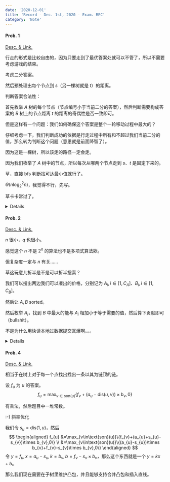 ```yaml
---
date: '2020-12-01'
title: 'Record - Dec. 1st, 2020 - Exam. REC'
category: 'Note'
---
```


#### Prob. 1

[Desc. & Link.](http://222.180.160.110:1024/contest/1011/problem/1)

行走的形式是比较自由的，因为只要走到了最优答案处就可以不管了，所以不需要考虑游戏的结束。

考虑二分答案。

然后预处理出每个节点到 $s$（另一棵树就是 $t$）的距离。

判断答案合法性：

首先枚举 $A$ 树的每个节点（节点编号小于当前二分的答案），然后判断需要构成答案的 $B$ 树上的节点距离 $t$ 的距离的奇偶性是否一致即可。

但是这样有一个问题：我们如何确保这个答案是整个一轮移动过程中最大的？

仔细考虑一下，我们判断成功的依据是行走过程中所有和不超过我们当前二分的值，那么转为判断这个问题（意思就是前面降智了）。

因为这是一棵树，所以该走的路径一定会走。

因为我们枚举了 $A$ 树中的节点，所以每次从哪两个节点走到 $s$、$t$ 是固定下来的。

草，直接 bfs 判断找可达最小值就行了。

$\Theta(n\log_{2}^{2}n)$，我觉得不行，先写。

草卡卡常过了。

<details>

```cpp
#pragma GCC optimize(1)
#pragma GCC optimize(2)
#pragma GCC optimize(3)
#pragma GCC optimize(4)
#pragma GCC optimize("Ofast")
#pragma GCC optimize("inline")
#pragma GCC optimize("-fgcse")
#pragma GCC optimize("-fgcse-lm")
#pragma GCC optimize("-fipa-sra")
#pragma GCC optimize("-ftree-pre")
#pragma GCC optimize("-ftree-vrp")
#pragma GCC optimize("-fpeephole2")
#pragma GCC optimize("-ffast-math")
#pragma GCC optimize("-fsched-spec")
#pragma GCC optimize("unroll-loops")
#pragma GCC optimize("-falign-jumps")
#pragma GCC optimize("-falign-loops")
#pragma GCC optimize("-falign-labels")
#pragma GCC optimize("-fdevirtualize")
#pragma GCC optimize("-fcaller-saves")
#pragma GCC optimize("-fcrossjumping")
#pragma GCC optimize("-fthread-jumps")
#pragma GCC optimize("-funroll-loops")
#pragma GCC optimize("-fwhole-program")
#pragma GCC optimize("-freorder-blocks")
#pragma GCC optimize("-fschedule-insns")
#pragma GCC optimize("inline-functions")
#pragma GCC optimize("-ftree-tail-merge")
#pragma GCC optimize("-fschedule-insns2")
#pragma GCC optimize("-fstrict-aliasing")
#pragma GCC optimize("-fstrict-overflow")
#pragma GCC optimize("-falign-functions")
#pragma GCC optimize("-fcse-skip-blocks")
#pragma GCC optimize("-fcse-follow-jumps")
#pragma GCC optimize("-fsched-interblock")
#pragma GCC optimize("-fpartial-inlining")
#pragma GCC optimize("no-stack-protector")
#pragma GCC optimize("-freorder-functions")
#pragma GCC optimize("-findirect-inlining")
#pragma GCC optimize("-fhoist-adjacent-loads")
#pragma GCC optimize("-frerun-cse-after-loop")
#pragma GCC optimize("inline-small-functions")
#pragma GCC optimize("-finline-small-functions")
#pragma GCC optimize("-ftree-switch-conversion")
#pragma GCC optimize("-foptimize-sibling-calls")
#pragma GCC optimize("-fexpensive-optimizations")
#pragma GCC optimize("-funsafe-loop-optimizations")
#pragma GCC optimize("inline-functions-called-once")
#pragma GCC optimize("-fdelete-null-pointer-checks")
#include <cstdio>
#include <queue>

using namespace std;

const int MAXN = 1e6 + 5;

namespace IO{
	const int sz=1<<22;
	char a[sz+5],b[sz+5],*p1=a,*p2=a,*t=b,p[105];
	inline char gc(){
		return p1==p2?(p2=(p1=a)+fread(a,1,sz,stdin),p1==p2?EOF:*p1++):*p1++;
	}
	template<class T> void gi(T& x){
		x=0; char c=gc();
		for(;c<'0'||c>'9';c=gc());
		for(;c>='0'&&c<='9';c=gc())
			x=x*10+(c-'0');
	}
	inline void flush(){fwrite(b,1,t-b,stdout),t=b; }
	inline void pc(char x){*t++=x; if(t-b==sz) flush(); }
	template<class T> void pi(T x,char c='\n'){
		if(x==0) pc('0'); int t=0;
		for(;x;x/=10) p[++t]=x%10+'0';
		for(;t;--t) pc(p[t]); pc(c);
	}
	struct F{~F(){flush();}}f; 
}
using IO::gi;
using IO::pi;

template<typename _T> _T MIN ( const _T x, const _T y ) { return x < y ? x : y; }

struct GraphSet {
	int to, nx;
	GraphSet ( int T = 0, int N = 0 ) { to = T, nx = N; }
} asA[MAXN * 2], asB[MAXN * 2];

int n, s, t, cntA, cntB, beginA[MAXN], beginB[MAXN], disA[MAXN], disB[MAXN], visA[MAXN], visB[MAXN];

void makeEdgeA ( const int u, const int v ) { asA[++ cntA] = GraphSet ( v, beginA[u] ), beginA[u] = cntA; }
void makeEdgeB ( const int u, const int v ) { asB[++ cntB] = GraphSet ( v, beginB[u] ), beginB[u] = cntB; }

void dfsA ( const int u, const int lst, const int dis ) {
	disA[u] = dis;
	for ( int i = beginA[u]; i; i = asA[i].nx ) {
		int v = asA[i].to;
		if ( v == lst )	continue;
		dfsA ( v, u, dis + 1 );
	}
}

void dfsB ( const int u, const int lst, const int dis ) {
	disB[u] = dis;
	for ( int i = beginB[u]; i; i = asB[i].nx ) {
		int v = asB[i].to;
		if ( v == lst )	continue;
		dfsB ( v, u, dis + 1 );
	}
}

void behaveOneSide ( int ark, int& mnA, int& mnB, int& ord, priority_queue<int, vector<int>, greater<int>>& align ) {
	int preSave = mnA;
	while ( ! align.empty () ) {
		int u = align.top ();
		if ( u + mnB > ark )	break;
		else	align.pop ();
		for ( int i = beginA[u]; i; i = asA[i].nx ) {
			int v = asA[i].to;
			if ( visA[v] )	continue;
			visA[v] = 1, align.push ( v );
			mnA = MIN ( mnA, v );
		}
	}
	if ( mnA == preSave )	++ ord;
	else	ord = 0;
}

void behaveAnotherSide ( int ark, int& mnA, int& mnB, int& ord, priority_queue<int, vector<int>, greater<int>>& align ) {
	int preSave = mnB;
	while ( ! align.empty () ) {
		int u = align.top ();
		if ( u + mnA > ark )	break;
		else	align.pop ();
		for ( int i = beginB[u]; i; i = asB[i].nx ) {
			int v = asB[i].to;
			if ( visB[v] )	continue;
			visB[v] = 1, align.push ( v );
			mnB = MIN ( mnB, v );
		}
	}
	if ( mnB == preSave )	++ ord;
	else	ord = 0;
}

priority_queue<int, vector<int>, greater<int>> oneQ, anotherQ;
bool check ( const int x ) {
	for ( int i = 1; i <= n; ++ i )	visA[i] = visB[i] = 0;
	for ( ; ! oneQ.empty (); oneQ.pop () ) ;
	for ( ; ! anotherQ.empty (); anotherQ.pop () ) ;
	oneQ.push ( s ), anotherQ.push ( t );
	visA[s] = 1, visB[t] = 1;
	int turn = 0, mnA = s, mnB = t, ord = 0;
	while ( mnA > 1 || mnB > 1 ) {
		turn ^= 1;
		if ( turn )	behaveOneSide ( x, mnA, mnB, ord, oneQ );
		else	behaveAnotherSide ( x, mnA, mnB, ord, anotherQ );
		if ( ord > 2 )	break;
	}
	if ( mnA == 1 && mnB == 1 )	return 1;
	else	return 0;
}

int solve ( int l, int r ) {
	while ( l + 1 < r ) {
		int mid = ( l + r ) >> 1;
		if ( check ( mid ) )	r = mid;
		else	l = mid;
	}
	return r;
}

int main () {
	int tCase;
	gi ( tCase );
	while ( tCase -- > 0 ) {
		gi ( n ), cntA = cntB = 0;
		for ( int i = 1; i <= n; ++ i )	beginA[i] = 0, beginB[i] = 0;
		for ( int i = 1, u, v; i < n; ++ i ) {
			gi ( u ), gi ( v );
			makeEdgeA ( u, v ), makeEdgeA ( v, u );
		}
		for ( int i = 1, u, v; i < n; ++ i ) {
			gi ( u ), gi ( v );
			makeEdgeB ( u, v ), makeEdgeB ( v, u );
		}
		gi ( s ), gi ( t );
		// dfsA ( s, 0, 0 ), dfsB ( t, 0, 0 );
		pi ( solve ( 1, n << 1 ) );
	}
	return 0;
}
```

</details>

#### Prob. 2

[Desc. & Link.](http://222.180.160.110:1024/contest/1011/problem/2)

$n$ 很小，$q$ 也很小。

感觉这个 $n$ 不是 $2^{n}$ 的算法也不是多项式算法欸。

但复杂度一定与 $n$ 有关……

草这玩意儿折半是不是可以折半搜索？

我们可以搜出两边我们可以凑出的价格，分别记为 $A_{i},i\in[1,C_{A}]$、$B_{i},i\in[1,C_{B}]$。

然后让 $A,B$ sorted。

然后枚举 $A_{i}$，找到 $B$ 中最大的能与 $A_{i}$ 相加小于等于需要的值，然后算下贡献即可（bullshit）。

不是为什么用快读本地过数据提交瓦爆啊。。。

<details>

```cpp
#include<cstdio>
#include<algorithm>
using namespace std;
void read(long long &hhh)
{
	long long x=0;
	char c=getchar();
	while(((c<'0')|(c>'9'))&(c^'-'))	c=getchar();
	if(c^'-')	x=c^'0';
	char d=getchar();
	while((d>='0')&(d<='9'))
	{
		x=(x<<3)+(x<<1)+(d^'0');
		d=getchar();
	}
	if(c^'-')	hhh=x;
	else	hhh=-x;
}
void writing(long long x)
{
	if(!x)	return;
	if(x>9)	writing(x/10);
	putchar((x%10)^'0');
}
void write(long long x)
{
	if(x<0)
	{
		putchar('-');
		x=-x;
	}
	else if(!x)
	{
		putchar('0');
		putchar('\n');
		return;
	}
	writing(x);
	putchar('\n');
}
long long n,q,endone,beginano,onesiz,onebuc[2000005],anosiz,anobuc[2000005],opl,opr,cud[45];
void dfs(long long now,long long cur)
{
	if(now==endone+1)	onebuc[++onesiz]=cur;
	else
	{
		dfs(now+1,cur+cud[now]);
		dfs(now+1,cur);
	}
}
void exdfs(long long now,long long cur)
{
	if(now==n+1)	anobuc[++anosiz]=cur;
	else
	{
		exdfs(now+1,cur+cud[now]);
		exdfs(now+1,cur);
	}
}
long long solve(long long mos)
{
	long long now=anosiz;
	long long res=0;
	for(long long i=1;i<=onesiz;++i)
	{
		while(now&&onebuc[i]+anobuc[now]>mos)	now--;
		res+=now;
	}
	return res;
}
int main()
{
//	read(n);
//	read(q);
	scanf("%lld%lld",&n,&q);
//	for(long long i=1;i<=n;++i)	read(cud[i]);
	for(long long i=1;i<=n;++i)	scanf("%lld",&cud[i]);
	endone=(n>>1);
	beginano=endone+1;
	dfs(1,0);
	exdfs(beginano,0);
	sort(onebuc+1,onebuc+onesiz+1);
	sort(anobuc+1,anobuc+anosiz+1);
	while(q--)
	{
		scanf("%lld%lld",&opl,&opr);
//		read(opl);
//		read(opr);
//		write(solve(opr)-solve(opl-1));
		printf("%lld\n",solve(opr)-solve(opl-1));
	}
	return 0;
}
```

</details>

#### Prob. 4

[Desc. & Link.](http://222.180.160.110:1024/contest/1011/problem/4)

相当于在树上对于每一个点找出找出一条以其为链顶的链。

设 $f_{u}$ 为 $u$ 的答案。
$$
f_{u}=\max_{v\in\text{son}(u)}\{f_{v}+(a_{u}-\text{dis}(u,v))\times b_{v},0\}
$$


有乘法，然后题目中一堆常数。

:-) 斜率优化

我们令 $s_{u}=\text{dis}(1,u)$，然后
$$
\begin{aligned}
f_{u}
&=\max_{v\in\text{son}(u)}\{f_{v}+(a_{u}+s_{u}-s_{v})\times b_{v},0\} \\
&=\max_{v\in\text{son}(u)}\{(a_{u}-s_{u})\times b_{v}+f_{v}-s_{v}\times b_{v},0\}
\end{aligned}
$$
令 $y=f_{u},x=a_{u}-s_{u},k=b_{v},b=f_{v}-s_{v}\times b_{v}$，那么这个东西就是一个 $y=kx+b$。

那么我们现在需要在子树里维护凸包，并且能够支持合并凸包和插入直线。